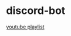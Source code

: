 # discord-bot

[youtube playlist](https://www.youtube.com/playlist?list=PLRqwX-V7Uu6avBYxeBSwF48YhAnSn_sA4)
